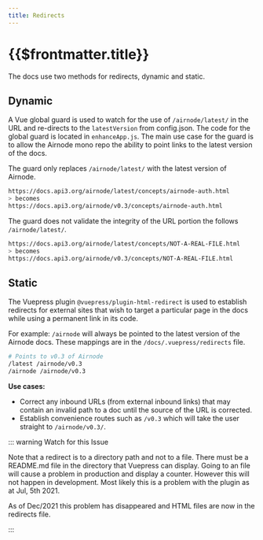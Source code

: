 ```yaml
---
title: Redirects
---
```


# {{$frontmatter.title}}

<TocHeader />
<TOC class="table-of-contents" :include-level="[2,3]" />

The docs use two methods for redirects, dynamic and static.

## Dynamic

A Vue global guard is used to watch for the use of `/airnode/latest/` in the URL
and re-directs to the `latestVersion` from config.json. The code for the global
guard is located in `enhanceApp.js`. The main use case for the guard is to allow
the Airnode mono repo the ability to point links to the latest version of the
docs.

The guard only replaces `/airnode/latest/` with the latest version of Airnode.

```bash
https://docs.api3.org/airnode/latest/concepts/airnode-auth.html
> becomes
https://docs.api3.org/airnode/v0.3/concepts/airnode-auth.html
```

The guard does not validate the integrity of the URL portion the follows
`/airnode/latest/`.

```bash
https://docs.api3.org/airnode/latest/concepts/NOT-A-REAL-FILE.html
> becomes
https://docs.api3.org/airnode/v0.3/concepts/NOT-A-REAL-FILE.html
```

## Static

The Vuepress plugin `@vuepress/plugin-html-redirect` is used to establish
redirects for external sites that wish to target a particular page in the docs
while using a permanent link in its code.

For example: `/airnode` will always be pointed to the latest version of the
Airnode docs. These mappings are in the `/docs/.vuepress/redirects` file.

```bash
# Points to v0.3 of Airnode
/latest /airnode/v0.3
/airnode /airnode/v0.3
```

**Use cases:**

- Correct any inbound URLs (from external inbound links) that may contain an
  invalid path to a doc until the source of the URL is corrected.
- Establish convenience routes such as `/v0.3` which will take the user straight
  to `/airnode/v0.3/`.

::: warning Watch for this Issue

Note that a redirect is to a directory path and not to a file. There must be a
README.md file in the directory that Vuepress can display. Going to an file will
cause a problem in production and display a counter. However this will not
happen in development. Most likely this is a problem with the plugin as at Jul,
5th 2021.

As of Dec/2021 this problem has disappeared and HTML files are now in the
redirects file.

:::
